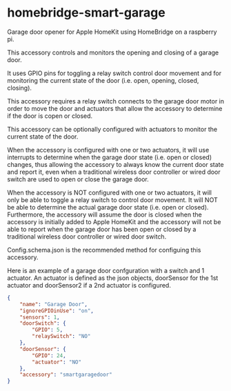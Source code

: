 # homebridge-smart-garage
 
Garage door opener for Apple HomeKit using HomeBridge on a raspberry pi.

This accessory controls and monitors the opening and closing of a garage door.

It uses GPIO pins for toggling a relay switch control door movement and for monitoring the current state of the door (i.e. open, opening, closed, closing).

This accessory requires a relay switch connects to the garage door motor in order to move the door and actuators that allow the accessory to determine if the door is copen or closed.

This accessory can be optionally configured with actuators to monitor the current state of the door. 

When the accessory is configured with one or two actuators, it will use interrupts to determine when the garage door state (i.e. open or closed) changes, thus allowing the accessory to always know the current door state and report it, even when a traditional wireless door controller or wired door switch are used to open or close the garage door.

When the accessory is NOT configured with one or two actuators, it will only be able to toggle a relay switch to control door movement. It will NOT be able to determine the actual garage door state (i.e. open or closed). Furthermore, the accessory will assume the door is closed when the accessory is initially added to Apple HomeKit and the accessory will not be able to report when the garage door has been open or closed by a traditional wireless door controller or wired door switch.

Config.schema.json is the recommended method for configuing this accessory.

Here is an example of a garage door confguration with a switch and 1 actuator. An actuator is defined as the json objects, doorSensor for the 1st actuator and doorSensor2 if a 2nd actuator is configured.
```json
{
    "name": "Garage Door",
    "ignoreGPIOinUse": "on",
    "sensors": 1,
    "doorSwitch": {
        "GPIO": 5,
        "relaySwitch": "NO"
    },
    "doorSensor": {
        "GPIO": 24,
        "actuator": "NO"
    },
    "accessory": "smartgaragedoor"
}
```